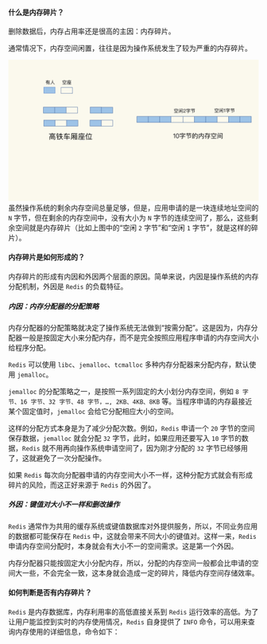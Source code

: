 #### 什么是内存碎片？

删除数据后，内存占用率还是很高的主因：内存碎片。

通常情况下，内存空间闲置，往往是因为操作系统发生了较为严重的内存碎片。

![redis内存碎片](../../Picture/redis内存碎片.jpeg)
虽然操作系统的剩余内存空间总量足够，但是，应用申请的是一块连续地址空间的 `N` 字节，但在剩余的内存空间中，没有大小为 `N` 字节的连续空间了，那么，这些剩余空间就是内存碎片（比如上图中的“空闲 `2` 字节”和“空闲 `1` 字节”，就是这样的碎片）。

#### 内存碎片是如何形成的？

内存碎片的形成有内因和外因两个层面的原因。简单来说，内因是操作系统的内存分配机制，外因是 `Redis` 的负载特征。

##### 内因：内存分配器的分配策略

内存分配器的分配策略就决定了操作系统无法做到“按需分配”。这是因为，内存分配器一般是按固定大小来分配内存，而不是完全按照应用程序申请的内存空间大小给程序分配。

`Redis` 可以使用 `libc`、`jemalloc`、`tcmalloc` 多种内存分配器来分配内存，默认使用 `jemalloc`。

`jemalloc` 的分配策略之一，是按照一系列固定的大小划分内存空间，例如 `8 字节、16 字节、32 字节、48 字节，…, 2KB、4KB、8KB` 等。当程序申请的内存最接近某个固定值时，`jemalloc` 会给它分配相应大小的空间。

这样的分配方式本身是为了减少分配次数。例如，`Redis` 申请一个 `20` 字节的空间保存数据，`jemalloc` 就会分配 `32` 字节，此时，如果应用还要写入 `10` 字节的数据，`Redis` 就不用再向操作系统申请空间了，因为刚才分配的 `32` 字节已经够用了，这就避免了一次分配操作。

如果 `Redis` 每次向分配器申请的内存空间大小不一样，这种分配方式就会有形成碎片的风险，而这正好来源于 `Redis` 的外因了。

##### 外因：键值对大小不一样和删改操作

`Redis` 通常作为共用的缓存系统或键值数据库对外提供服务，所以，不同业务应用的数据都可能保存在 `Redis` 中，这就会带来不同大小的键值对。这样一来，`Redis` 申请内存空间分配时，本身就会有大小不一的空间需求。这是第一个外因。

内存分配器只能按固定大小分配内存，所以，分配的内存空间一般都会比申请的空间大一些，不会完全一致，这本身就会造成一定的碎片，降低内存空间存储效率。


#### 如何判断是否有内存碎片？

`Redis` 是内存数据库，内存利用率的高低直接关系到 `Redis` 运行效率的高低。为了让用户能监控到实时的内存使用情况，`Redis` 自身提供了 `INFO` 命令，可以用来查询内存使用的详细信息，命令如下：
